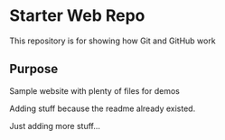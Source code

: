 # Starter Web Repo

This repository is for showing how Git and GitHub work

## Purpose

Sample website with plenty of files for demos


Adding stuff because the readme already existed.

Just adding more stuff...